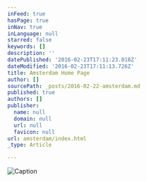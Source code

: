 ```yaml
---
inFeed: true
hasPage: true
inNav: true
inLanguage: null
starred: false
keywords: []
description: ''
datePublished: '2016-02-23T17:11:23.018Z'
dateModified: '2016-02-23T17:11:13.726Z'
title: Amsterdam Home Page
author: []
sourcePath: _posts/2016-02-22-amsterdam.md
published: true
authors: []
publisher:
  name: null
  domain: null
  url: null
  favicon: null
url: amsterdam/index.html
_type: Article

---
```

![Caption](https://s3-us-west-2.amazonaws.com/the-grid-img/p/b7988cce14dbe75d6a3cd1a60fbae3d60c832399.jpg)